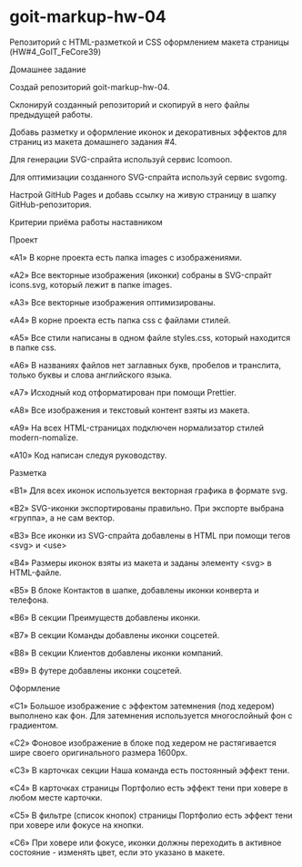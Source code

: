 # goit-markup-hw-04

Репозиторий с HTML-разметкой и CSS оформлением макета страницы
(HW#4_GoIT_FeCore39)

Домашнее задание

Создай репозиторий goit-markup-hw-04.

Склонируй созданный репозиторий и скопируй в него файлы предыдущей работы.

Добавь разметку и оформление иконок и декоративных эффектов для страниц из
макета домашнего задания #4.

Для генерации SVG-спрайта используй сервис Icomoon.

Для оптимизации созданного SVG-спрайта используй сервис svgomg.

Настрой GitHub Pages и добавь ссылку на живую страницу в шапку
GitHub-репозитория.

Критерии приёма работы наставником

Проект

«A1» В корне проекта есть папка images с изображениями.

«A2» Все векторные изображения (иконки) собраны в SVG-спрайт icons.svg, который
лежит в папке images.

«A3» Все векторные изображения оптимизированы.

«A4» В корне проекта есть папка css с файлами стилей.

«A5» Все стили написаны в одном файле styles.css, который находится в папке css.

«A6» В названиях файлов нет заглавных букв, пробелов и транслита, только буквы и
слова английского языка.

«A7» Исходный код отформатирован при помощи Prettier.

«A8» Все изображения и текстовый контент взяты из макета.

«A9» На всех HTML-страницах подключен нормализатор стилей modern-nomalize.

«A10» Код написан следуя руководству.

Разметка

«B1» Для всех иконок используется векторная графика в формате svg.

«B2» SVG-иконки экспортированы правильно. При экспорте выбрана «группа», а не
сам вектор.

«B3» Все иконки из SVG-спрайта добавлены в HTML при помощи тегов &lt;svg&gt; и
&lt;use&gt;

«B4» Размеры иконок взяты из макета и заданы элементу &lt;svg&gt; в HTML-файле.

«B5» В блоке Контактов в шапке, добавлены иконки конверта и телефона.

«B6» В секции Преимуществ добавлены иконки.

«B7» В секции Команды добавлены иконки соцсетей.

«B8» В секции Клиентов добавлены иконки компаний.

«B9» В футере добавлены иконки соцсетей.

Оформление

«C1» Большое изображение с эффектом затемнения (под хедером) выполнено как фон.
Для затемнения используется многослойный фон с градиентом.

«C2» Фоновое изображение в блоке под хедером не растягивается шире своего
оригинального размера 1600рх.

«C3» В карточках секции Наша команда есть постоянный эффект тени.

«C4» В карточках страницы Портфолио есть эффект тени при ховере в любом месте
карточки.

«C5» В фильтре (список кнопок) страницы Портфолио есть эффект тени при ховере
или фокусе на кнопки.

«C6» При ховере или фокусе, иконки должны переходить в активное состояние -
изменять цвет, если это указано в макете.
